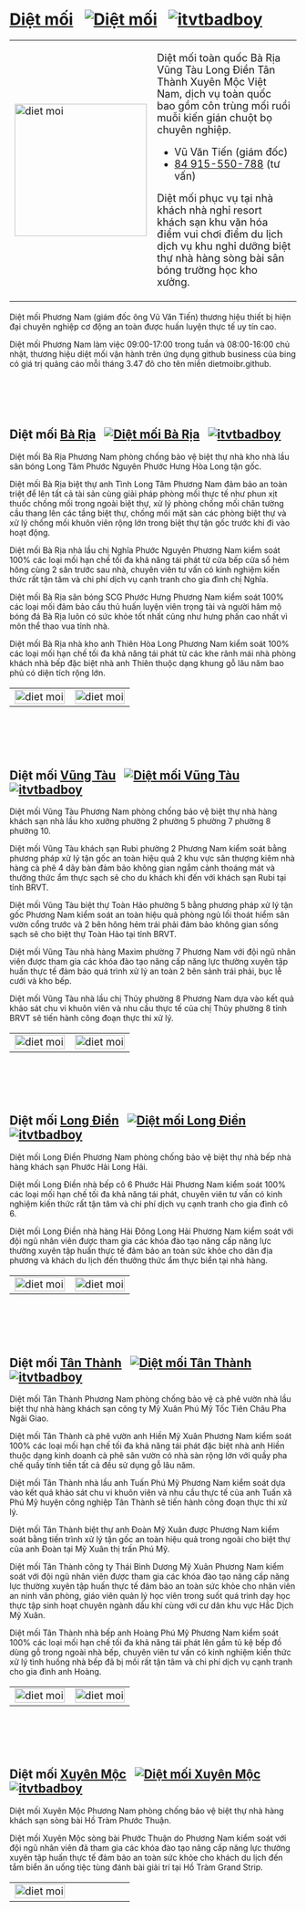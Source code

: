 # <a rel="tag" href="https://dietmoibr.thuongmai.blog/diet-moi-tan-goc.html" target="_blank" title="Diệt mối">Diệt mối</a>&nbsp;&nbsp;&nbsp;[![Diệt mối](https://dietmoibr.thuongmai.blog/image/pinterest.png "Pinterest")](https://www.pinterest.com/moiphuongnam/)&nbsp;&nbsp;&nbsp;[![itvtbadboy](https://dietmoibr.thuongmai.blog/image/youtube.png "Youtube")](https://www.youtube.com/@dietmoigianvungtau4923)

<table style="width: 100%; border: none; font-size: 18px;">
<tr>
	<td style="width: 20%;"><div>
		<img style="width: 232px; height: 232px;" src="https://dietmoibr.thuongmai.blog/image/logo-phuong-nam.png" alt="diet moi"/>
	</div></td>
	<td style="width: 80%;"><div>
		<p>Diệt mối toàn quốc Bà Rịa Vũng Tàu Long Điền Tân Thành Xuyên Mộc Việt Nam, dịch vụ toàn quốc bao gồm côn trùng mối ruồi muỗi kiến gián chuột bọ chuyên nghiệp.</p>
		<ul>
			<li>Vũ Văn Tiến (giám đốc)</li>
			<li><a href="https://zalo.me/869202254" title="Diệt mối" target="_blank">84 915-550-788</a> (tư vấn)</li>
		</ul>
		<p>Diệt mối phục vụ tại nhà khách nhà nghỉ resort khách sạn khu văn hóa điểm vui chơi điểm du lịch dịch vụ khu nghỉ dưỡng biệt thự nhà hàng sòng bài sân bóng trường học kho xưởng.</p>
	</div></td>
</tr>
</table>
<p>Diệt mối Phương Nam (giám đốc ông Vũ Văn Tiến) thương hiệu thiết bị hiện đại chuyên nghiệp cơ động an toàn được huấn luyện thực tế uy tín cao.</p>
<p>Diệt mối Phương Nam làm việc 09:00-17:00 trong tuần và 08:00-16:00 chủ nhật, thương hiệu diệt mối vận hành trên ứng dụng github business của bing có giá trị quảng cáo mỗi tháng 3.47 đô cho tên miền dietmoibr.github.</p>

<div style="padding-top: 30px; padding-bottom: 30px;"></div>

## Diệt mối <a rel="tag" href="https://dietmoibr.thuongmai.blog/dietmoi/baria/diet-moi-ba-ria.html" target="_blank" title="Diệt mối">Bà Rịa</a>&nbsp;&nbsp;&nbsp;[![Diệt mối Bà Rịa](https://dietmoibr.thuongmai.blog/image/pinterest.png "Pinterest")](https://www.pinterest.com/moiphuongnam/)&nbsp;&nbsp;&nbsp;[![itvtbadboy](https://dietmoibr.thuongmai.blog/image/youtube.png "Youtube")](https://www.youtube.com/@dietmoigianvungtau4923)

<p>Diệt mối Bà Rịa Phương Nam phòng chống bảo vệ biệt thự nhà kho nhà lầu sân bóng Long Tâm Phước Nguyên Phước Hưng Hòa Long tận gốc.</p>
<p>Diệt mối Bà Rịa biệt thự anh Tình Long Tâm Phương Nam đảm bảo an toàn triệt để lên tất cả tài sản cùng giải pháp phòng mối thực tế như phun xịt thuốc chống mối trong ngoài biệt thự, xử lý phòng chống mối chân tường cầu thang lên các tầng biệt thự, chống mối mặt sàn các phòng biệt thự và xử lý chống mối khuôn viên rộng lớn trong biệt thự tận gốc trước khi đi vào hoạt động.</p>
<p>Diệt mối Bà Rịa nhà lầu chị Nghĩa Phước Nguyên Phương Nam kiểm soát 100% các loại mối hạn chế tối đa khả năng tái phát từ cửa bếp cửa sổ hẻm hông cùng 2 sân trước sau nhà, chuyên viên tư vấn có kinh nghiệm kiến thức rất tận tâm và chi phí dịch vụ cạnh tranh cho gia đình chị Nghĩa.</p>
<p>Diệt mối Bà Rịa sân bóng SCG Phước Hưng Phương Nam kiểm soát 100% các loại mối đảm bảo cầu thủ huấn luyện viên trọng tài và người hâm mộ bóng đá Bà Rịa luôn có sức khỏe tốt nhất cũng như hưng phấn cao nhất vì môn thể thao vua tỉnh nhà.</p>
<p>Diệt mối Bà Rịa nhà kho anh Thiên Hòa Long Phương Nam kiểm soát 100% các loại mối hạn chế tối đa khả năng tái phát từ các khe rãnh mái nhà phòng khách nhà bếp đặc biệt nhà anh Thiên thuộc dạng khung gỗ lâu năm bao phủ có diện tích rộng lớn.</p>
<table style="width: 100%; border: none; font-size: 18px;">
<tr>
	<td style="width: 50%;"><div>
		<a rel="bookmark" href="https://dietmoibr.thuongmai.blog/dietmoi/baria/diet-moi-ba-ria-biet-thu-long-tam.html" target="_blank" title="Diệt mối"><img style="width: 100%;" src="https://wiki.thuongmai.blog/images/6/69/Logo-biet-thu-anh-tinh-long-tam.jpg" alt="diet moi"/></a>
	</div></td>
	<td style="width: 50%;"><div>
		<a rel="bookmark" href="https://dietmoibr.thuongmai.blog/dietmoi/baria/diet-moi-ba-ria-san-bong-phuoc-hung.html" target="_blank" title="Diệt mối"><img style="width: 100%;" src="https://wiki.thuongmai.blog/images/a/ad/Logo-san-van-dong-scg-phuoc-hung.jpg" alt="diet moi"/></a>
	</div></td>
</tr>
</table>

<div style="padding-top: 30px; padding-bottom: 30px;"></div>

## Diệt mối <a rel="tag" href="https://dietmoibr.thuongmai.blog/dietmoi/vungtau/diet-moi-vung-tau.html" target="_blank" title="Diệt mối">Vũng Tàu</a>&nbsp;&nbsp;&nbsp;[![Diệt mối Vũng Tàu](https://dietmoibr.thuongmai.blog/image/pinterest.png "Pinterest")](https://www.pinterest.com/moiphuongnam/)&nbsp;&nbsp;&nbsp;[![itvtbadboy](https://dietmoibr.thuongmai.blog/image/youtube.png "Youtube")](https://www.youtube.com/@dietmoigianvungtau4923)

<p>Diệt mối Vũng Tàu Phương Nam phòng chống bảo vệ biệt thự nhà hàng khách sạn nhà lầu kho xưởng phường 2 phường 5 phường 7 phường 8 phường 10.</p>
<p>Diệt mối Vũng Tàu khách sạn Rubi phường 2 Phương Nam kiểm soát bằng phương pháp xử lý tận gốc an toàn hiệu quả 2 khu vực sân thượng kiêm nhà hàng cà phê 4 dãy bàn đảm bảo không gian ngắm cảnh thoáng mát và thưởng thức ẩm thực sạch sẽ cho du khách khi đến với khách sạn Rubi tại tỉnh BRVT.</p>
<p>Diệt mối Vũng Tàu biệt thự Toàn Hảo phường 5 bằng phương pháp xử lý tận gốc Phương Nam kiểm soát an toàn hiệu quả phòng ngủ lối thoát hiểm sân vườn cổng trước và 2 bên hông hẻm trái phải đảm bảo không gian sống sạch sẽ cho biệt thự Toàn Hảo tại tỉnh BRVT.</p>
<p>Diệt mối Vũng Tàu nhà hàng Maxim phường 7 Phương Nam với đội ngũ nhân viên được tham gia các khóa đào tạo nâng cấp năng lực thường xuyên tập huấn thực tế đảm bảo quá trình xử lý an toàn 2 bên sảnh trái phải, bục lễ cưới và kho bếp.</p>
<p>Diệt mối Vũng Tàu nhà lầu chị Thủy phường 8 Phương Nam dựa vào kết quả khảo sát chu vi khuôn viên và nhu cầu thực tế của chị Thủy phường 8 tỉnh BRVT sẽ tiến hành công đoạn thực thi xử lý.</p>
<table style="width: 100%; border: none; font-size: 18px;">
<tr>
	<td style="width: 50%;"><div>
		<a rel="bookmark" href="https://dietmoibr.thuongmai.blog/dietmoi/vungtau/diet-moi-vung-tau-khach-san-phuong-2.html" target="_blank" title="Diệt mối"><img style="width: 100%;" src="https://wiki.thuongmai.blog/images/d/dd/Logo-khach-san-rubi-phuong-2.jpg" alt="diet moi"/></a>
	</div></td>
	<td style="width: 50%;"><div>
		<a rel="bookmark" href="https://dietmoibr.thuongmai.blog/dietmoi/vungtau/diet-moi-vung-tau-nha-hang-phuong-7.html" target="_blank" title="Diệt mối"><img style="width: 100%;" src="https://wiki.thuongmai.blog/images/b/b1/Logo-nha-hang-maxim-phuong-7.jpg" alt="diet moi"/></a>
	</div></td>
</tr>
</table>

<div style="padding-top: 30px; padding-bottom: 30px;"></div>

## Diệt mối <a rel="tag" href="https://dietmoibr.thuongmai.blog/dietmoi/longdien/diet-moi-long-dien.html" target="_blank" title="Diệt mối">Long Điền</a>&nbsp;&nbsp;&nbsp;[![Diệt mối Long Điền](https://dietmoibr.thuongmai.blog/image/pinterest.png "Pinterest")](https://www.pinterest.com/moiphuongnam/)&nbsp;&nbsp;&nbsp;[![itvtbadboy](https://dietmoibr.thuongmai.blog/image/youtube.png "Youtube")](https://www.youtube.com/@dietmoigianvungtau4923)

<p>Diệt mối Long Điền Phương Nam phòng chống bảo vệ biệt thự nhà bếp nhà hàng khách sạn Phước Hải Long Hải.</p>
<p>Diệt mối Long Điền nhà bếp cô 6 Phước Hải Phương Nam kiểm soát 100% các loại mối hạn chế tối đa khả năng tái phát, chuyên viên tư vấn có kinh nghiệm kiến thức rất tận tâm và chi phí dịch vụ cạnh tranh cho gia đình cô 6.</p>
<p>Diệt mối Long Điền nhà hàng Hải Đông Long Hải Phương Nam kiểm soát với đội ngũ nhân viên được tham gia các khóa đào tạo nâng cấp năng lực thường xuyên tập huấn thực tế đảm bảo an toàn sức khỏe cho dân địa phương và khách du lịch đến thưởng thức ẩm thực biển tại nhà hàng.</p>
<table style="width: 100%; border: none; font-size: 18px;">
<tr>
	<td style="width: 50%;"><div>
		<a rel="bookmark" href="https://dietmoibr.thuongmai.blog/dietmoi/longdien/diet-moi-long-dien-nha-bep-phuoc-hai.html" target="_blank" title="Diệt mối"><img style="width: 100%;" src="https://wiki.thuongmai.blog/images/4/4b/Logo-nha-co-6-phuoc-hai.jpg" alt="diet moi"/></a>
	</div></td>
	<td style="width: 50%;"><div>
		<a rel="bookmark" href="https://dietmoibr.thuongmai.blog/dietmoi/longdien/diet-moi-long-dien-nha-hang-long-hai.html" target="_blank" title="Diệt mối"><img style="width: 100%;" src="https://wiki.thuongmai.blog/images/d/d9/Logo-hai-dong-long-hai-restaurant.jpg" alt="diet moi"/></a>
	</div></td>
</tr>
</table>

<div style="padding-top: 30px; padding-bottom: 30px;"></div>

## Diệt mối <a rel="tag" href="https://dietmoibr.thuongmai.blog/dietmoi/tanthanh/diet-moi-tan-thanh.html" target="_blank" title="Diệt mối">Tân Thành</a>&nbsp;&nbsp;&nbsp;[![Diệt mối Tân Thành](https://dietmoibr.thuongmai.blog/image/pinterest.png "Pinterest")](https://www.pinterest.com/moiphuongnam/)&nbsp;&nbsp;&nbsp;[![itvtbadboy](https://dietmoibr.thuongmai.blog/image/youtube.png "Youtube")](https://www.youtube.com/@dietmoigianvungtau4923)

<p>Diệt mối Tân Thành Phương Nam phòng chống bảo vệ cà phê vườn nhà lầu biệt thự nhà hàng khách sạn công ty Mỹ Xuân Phú Mỹ Tốc Tiên Châu Pha Ngãi Giao.</p>
<p>Diệt mối Tân Thành cà phê vườn anh Hiền Mỹ Xuân Phương Nam kiểm soát 100% các loại mối hạn chế tối đa khả năng tái phát đặc biệt nhà anh Hiền thuộc dạng kinh doanh cà phê sân vườn có nhà sàn rộng lớn với quầy pha chế quầy tính tiền tất cả đều sử dụng gỗ lâu năm.</p>
<p>Diệt mối Tân Thành nhà lầu anh Tuấn Phú Mỹ Phương Nam kiểm soát dựa vào kết quả khảo sát chu vi khuôn viên và nhu cầu thực tế của anh Tuấn xã Phú Mỹ huyện công nghiệp Tân Thành sẽ tiến hành công đoạn thực thi xử lý.</p>
<p>Diệt mối Tân Thành biệt thự anh Đoàn Mỹ Xuân được Phương Nam kiểm soát bằng tiến trình xử lý tận gốc an toàn hiệu quả trong ngoài cho biệt thự của anh Đoàn tại Mỹ Xuân thị trấn Phú Mỹ.</p>
<p>Diệt mối Tân Thành công ty Thái Bình Dương Mỹ Xuân Phương Nam kiểm soát với đội ngũ nhân viên được tham gia các khóa đào tạo nâng cấp năng lực thường xuyên tập huấn thực tế đảm bảo an toàn sức khỏe cho nhân viên an ninh văn phòng, giáo viên quản lý học viên trong suốt quá trình dạy học thực tập sinh hoạt chuyên ngành dầu khí cùng với cư dân khu vực Hắc Dịch Mỹ Xuân.</p>
<p>Diệt mối Tân Thành nhà bếp anh Hoàng Phú Mỹ Phương Nam kiểm soát 100% các loại mối hạn chế tối đa khả năng tái phát lên gầm tủ kệ bếp đồ dùng gỗ trong ngoài nhà bếp, chuyên viên tư vấn có kinh nghiệm kiến thức xử lý tình huống nhà bếp đã bị mối rất tận tâm và chi phí dịch vụ cạnh tranh cho gia đình anh Hoàng.</p>
<table style="width: 100%; border: none; font-size: 18px;">
<tr>
	<td style="width: 50%;"><div>
		<a rel="bookmark" href="https://dietmoibr.thuongmai.blog/dietmoi/tanthanh/diet-moi-tan-thanh-ca-phe-vuon-my-xuan.html" target="_blank" title="Diệt mối"><img style="width: 100%;" src="https://wiki.thuongmai.blog/images/5/5f/Logo-nha-san-go-anh-hien-my-xuan.jpg" alt="diet moi"/></a>
	</div></td>
	<td style="width: 50%;"><div>
		<a rel="bookmark" href="https://dietmoibr.thuongmai.blog/dietmoi/tanthanh/diet-moi-tan-thanh-nha-lau-phu-my.html" target="_blank" title="Diệt mối"><img style="width: 100%;" src="https://wiki.thuongmai.blog/images/0/05/Logo-nha-anh-tuan-phu-my.jpg" alt="diet moi"/></a>
	</div></td>
</tr>
</table>

<div style="padding-top: 30px; padding-bottom: 30px;"></div>

## Diệt mối <a rel="tag" href="https://dietmoibr.thuongmai.blog/dietmoi/xuyenmoc/diet-moi-xuyen-moc.html" target="_blank" title="Diệt mối">Xuyên Mộc</a>&nbsp;&nbsp;&nbsp;[![Diệt mối Xuyên Mộc](https://dietmoibr.thuongmai.blog/image/pinterest.png "Pinterest")](https://www.pinterest.com/moiphuongnam/)&nbsp;&nbsp;&nbsp;[![itvtbadboy](https://dietmoibr.thuongmai.blog/image/youtube.png "Youtube")](https://www.youtube.com/@dietmoigianvungtau4923)

<p>Diệt mối Xuyên Mộc Phương Nam phòng chống bảo vệ biệt thự nhà hàng khách sạn sòng bài Hồ Tràm Phước Thuận.</p>
<p>Diệt mối Xuyên Mộc sòng bài Phước Thuận do Phương Nam kiểm soát với đội ngũ nhân viên đã tham gia các khóa đào tạo nâng cấp năng lực thường xuyên tập huấn thực tế đảm bảo an toàn sức khỏe cho khách du lịch đến tắm biển ăn uống tiệc tùng đánh bài giải trí tại Hồ Tràm Grand Strip.</p>
<table style="width: 100%; border: none; font-size: 18px;">
<tr>
	<td style="width: 50%;"><div>
		<a rel="bookmark" href="https://dietmoibr.thuongmai.blog/dietmoi/xuyenmoc/diet-moi-xuyen-moc-song-bai-phuoc-thuan.html" target="_blank" title="Diệt mối"><img style="width: 100%;" src="https://wiki.thuongmai.blog/images/0/0e/Logo-casino-ho-tram-phuoc-thuan.jpg" alt="diet moi"/></a>
	</div></td>
	<td style="width: 50%;"></td>
</tr>
</table>

